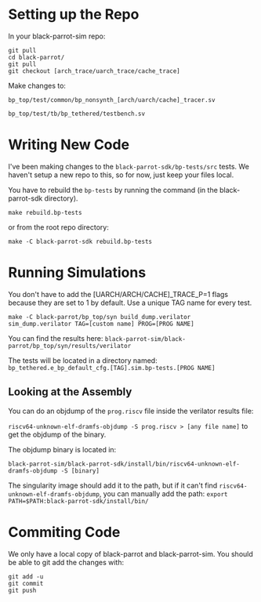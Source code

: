 # Setting up the Repo

In your black-parrot-sim repo:

```
git pull
cd black-parrot/
git pull
git checkout [arch_trace/uarch_trace/cache_trace]
```

Make changes to:

`bp_top/test/common/bp_nonsynth_[arch/uarch/cache]_tracer.sv`

`bp_top/test/tb/bp_tethered/testbench.sv`

# Writing New Code

I've been making changes to the `black-parrot-sdk/bp-tests/src` tests. We haven't setup a new repo to this, so for now, just keep your files local.

You have to rebuild the `bp-tests` by running the command (in the black-parrot-sdk directory).

`make rebuild.bp-tests`

or from the root repo directory:

`make -C black-parrot-sdk rebuild.bp-tests`

# Running Simulations

You don't have to add the [UARCH/ARCH/CACHE]_TRACE_P=1 flags because they are set to 1 by default. Use a unique TAG name for every test.

`make -C black-parrot/bp_top/syn build_dump.verilator sim_dump.verilator TAG=[custom name] PROG=[PROG NAME]`

You can find the results here: `black-parrot-sim/black-parrot/bp_top/syn/results/verilator`

The tests will be located in a directory named: `bp_tethered.e_bp_default_cfg.[TAG].sim.bp-tests.[PROG NAME]`

## Looking at the Assembly

You can do an objdump of the `prog.riscv` file inside the verilator results file: 

`riscv64-unknown-elf-dramfs-objdump -S prog.riscv > [any file name]` to get the objdump of the binary.

The objdump binary is located in:

`black-parrot-sim/black-parrot-sdk/install/bin/riscv64-unknown-elf-dramfs-objdump -S [binary]`

The singularity image should add it to the path, but if it can't find `riscv64-unknown-elf-dramfs-objdump`, you can manually add the path: `export PATH=$PATH:black-parrot-sdk/install/bin/` 


# Commiting Code
 
We only have a local copy of black-parrot and black-parrot-sim. You should be able to git add the changes with:

```
git add -u
git commit
git push
```

